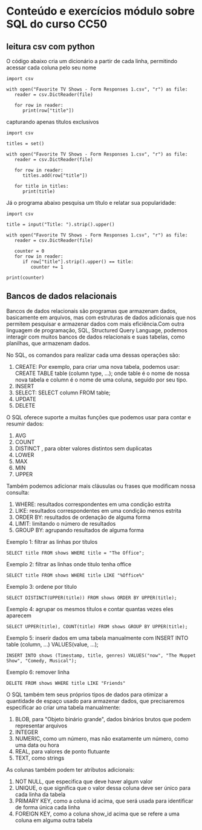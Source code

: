 # Conteúdo e exercícios módulo sobre SQL do curso CC50

## leitura csv com python

O código abaixo cria um dicionário a partir de cada linha, permitindo acessar cada coluna pelo seu nome

```
import csv

with open("Favorite TV Shows - Form Responses 1.csv", "r") as file:
   reader = csv.DictReader(file)

   for row in reader:
      print(row["title"]) 
```
capturando apenas títulos exclusivos

```
import csv

titles = set()

with open("Favorite TV Shows - Form Responses 1.csv", "r") as file:
   reader = csv.DictReader(file)

   for row in reader:
      titles.add(row["title"])

   for title in titles:
      print(title)
```

Já o programa abaixo pesquisa um título e relatar sua popularidade:
```
import csv

title = input("Title: ").strip().upper()

with open("Favorite TV Shows - Form Responses 1.csv", "r") as file:
   reader = csv.DictReader(file)

   counter = 0
   for row in reader:
      if row["title"].strip().upper() == title:
         counter += 1

print(counter)

```

## Bancos de dados relacionais

Bancos de dados relacionais são programas que armazenam dados, basicamente em arquivos, mas com estruturas de dados adicionais que nos permitem pesquisar e armazenar dados com mais eficiência.Com outra linguagem de programação, SQL, Structured Query Language, podemos interagir com muitos bancos de dados relacionais e suas tabelas, como planilhas, que armazenam dados.

No SQL, os comandos para realizar cada uma dessas operações são:

1. CREATE: Por exemplo, para criar uma nova tabela, podemos usar: CREATE TABLE table (column type, ...); onde table é o nome de nossa nova tabela e column é o nome de uma coluna, seguido por seu tipo.
2. INSERT
3. SELECT: SELECT column FROM table;
4. UPDATE
5. DELETE

O SQL oferece suporte a muitas funções que podemos usar para contar e resumir dados:

1. AVG
2. COUNT
3. DISTINCT , para obter valores distintos sem duplicatas
4. LOWER
5. MAX
6. MIN
7. UPPER

Também podemos adicionar mais cláusulas ou frases que modificam nossa consulta:

1. WHERE: resultados correspondentes em uma condição estrita
2. LIKE: resultados correspondentes em uma condição menos estrita
3. ORDER BY: resultados de ordenação de alguma forma
4. LIMIT: limitando o número de resultados
5. GROUP BY: agrupando resultados de alguma forma

Exemplo 1: filtrar as linhas por títulos

```
SELECT title FROM shows WHERE title = "The Office";

```

Exemplo 2: filtrar as linhas onde titulo tenha office

```
SELECT title FROM shows WHERE title LIKE "%Office%"
```

Exemplo 3: ordene por titulo

```
SELECT DISTINCT(UPPER(title)) FROM shows ORDER BY UPPER(title);
```
Exemplo 4: agrupar os mesmos títulos e contar quantas vezes eles aparecem

```
SELECT UPPER(title), COUNT(title) FROM shows GROUP BY UPPER(title);
```

Exemplo 5: inserir dados em uma tabela manualmente com INSERT INTO table (column, ...) VALUES(value, ...); 

```
INSERT INTO shows (Timestamp, title, genres) VALUES("now", "The Muppet Show", "Comedy, Musical");
```

Exemplo 6: remover linha

```
DELETE FROM shows WHERE title LIKE "Friends"
```

O SQL também tem seus próprios tipos de dados para otimizar a quantidade de espaço usado para armazenar dados, que precisaremos especificar ao criar uma tabela manualmente:

1. BLOB, para "Objeto binário grande", dados binários brutos que podem representar arquivos
2. INTEGER
3. NUMERIC, como um número, mas não exatamente um número, como uma data ou hora
4. REAL, para valores de ponto flutuante
5. TEXT, como strings

As colunas também podem ter atributos adicionais:

1. NOT NULL, que especifica que deve haver algum valor
2. UNIQUE, o que significa que o valor dessa coluna deve ser único para cada linha da tabela
3. PRIMARY KEY, como a coluna id acima, que será usada para identificar de forma única cada linha
4. FOREIGN KEY, como a coluna show_id acima que se refere a uma coluna em alguma outra tabela

